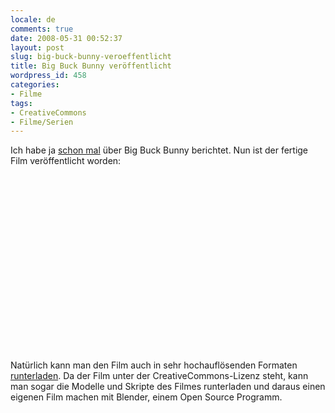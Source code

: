 ```yaml
---
locale: de
comments: true
date: 2008-05-31 00:52:37
layout: post
slug: big-buck-bunny-veroeffentlicht
title: Big Buck Bunny veröffentlicht
wordpress_id: 458
categories:
- Filme
tags:
- CreativeCommons
- Filme/Serien
---
```


Ich habe ja [schon mal](http://blog.wannawork.de/index.php/2008/03/20/open-movie-trailer-zu-big-buck-bunny)
über Big Buck Bunny berichtet. Nun ist der fertige Film veröffentlicht worden:

<object width="500" height="282">   <param name="allowfullscreen" value="true">   <param name="allowscriptaccess" value="always">   <param name="movie" value="//www.vimeo.com/moogaloop.swf?clip_id=1084537&amp;server=www.vimeo.com&amp;show_title=1&amp;show_byline=1&amp;show_portrait=0&amp;color=&amp;fullscreen=1">   <embed src="http://www.vimeo.com/moogaloop.swf?clip_id=1084537&amp;server=www.vimeo.com&amp;show_title=1&amp;show_byline=1&amp;show_portrait=0&amp;color=&amp;fullscreen=1" type="application/x-shockwave-flash" allowfullscreen="true" allowscriptaccess="always" width="500" height="282"></object>

Natürlich kann man den Film auch in sehr hochauflösenden Formaten
[runterladen](http://www.bigbuckbunny.org/index.php/download/). Da der Film
unter der CreativeCommons-Lizenz steht, kann man sogar die Modelle und Skripte
des Filmes runterladen und daraus einen eigenen Film machen mit Blender, einem
Open Source Programm.

